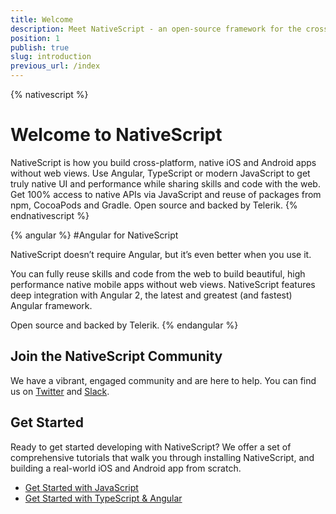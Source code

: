 ```yaml
---
title: Welcome
description: Meet NativeScript - an open-source framework for the cross-platform development of truly native apps.
position: 1
publish: true
slug: introduction
previous_url: /index
---
```


{% nativescript %}
# Welcome to NativeScript

NativeScript is how you build cross-platform, native iOS and Android apps without web views. Use Angular, TypeScript or modern JavaScript to get truly native UI and performance while sharing skills and code with the web. Get 100% access to native APIs via JavaScript and reuse of packages from npm, CocoaPods and Gradle. Open source and backed by Telerik.
{% endnativescript %}

{% angular %}
#Angular for NativeScript

NativeScript doesn’t require Angular, but it’s even better when you use it. 

You can fully reuse skills and code from the web to build beautiful, high performance native mobile apps without web views. NativeScript features deep integration with Angular 2, the latest and greatest (and fastest) Angular framework.

Open source and backed by Telerik.
{% endangular %}

## Join the NativeScript Community

We have a vibrant, engaged community and are here to help. You can find us on [Twitter](https://twitter.com/nativescript) and [Slack](http://developer.telerik.com/wp-login.php?action=slack-invitation).

## Get Started

Ready to get started developing with NativeScript? We offer a set of comprehensive tutorials that walk you through installing NativeScript, and building a real-world iOS and Android app from scratch.

- [Get Started with JavaScript](http://docs.nativescript.org/tutorial/chapter-0)
- [Get Started with TypeScript & Angular](http://docs.nativescript.org/angular/tutorial/ng-chapter-0)
